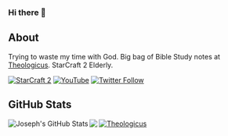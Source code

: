 ### Hi there 👋

## About

Trying to waste my time with God.
Big bag of Bible Study notes at [Theologicus](https://github.com/joelouthan/theologic.us). 
StarCraft 2 Elderly.

[![StarCraft 2](https://img.shields.io/badge/StarCraft%202-Nachoz%2311728-blue)](https://starcraft2.com/en-us/profile/1/1/9753175)
[![YouTube](https://img.shields.io/youtube/channel/subscribers/UC2OGCVvHpHJo9dTVSSDz7ZQ?style=social)](https://www.youtube.com/channel/UC2OGCVvHpHJo9dTVSSDz7ZQ)
[![Twitter Follow](https://img.shields.io/twitter/follow/josephlouthan?style=social)](https://twitter.com/josephlouthan)

## GitHub Stats

<a href="https://github.com/joelouthan/joelouthan">
  <img align="left" src="https://github-readme-stats.vercel.app/api?username=joelouthan&show_icons=true&line_height=27&count_private=true&theme=radical&hide=contribs" alt="Joseph's GitHub Stats" />
</a>

<a href="https://github.com/joelouthan/joelouthan">
  <img align="left" src="https://github-readme-stats.vercel.app/api/top-langs/?username=joelouthan&hide=tex,css&&theme=radical&langs_count=6&layout=compact" />
</a>

[![Theologicus](https://github-readme-stats.vercel.app/api/pin/?username=joelouthan&repo=theologic.us)](https://github.com/joelouthan/theologic.us)

<!--
**joelouthan/joelouthan** is a ✨ _special_ ✨ repository because its `README.md` (this file) appears on your GitHub profile.

Here are some ideas to get you started:

- 🔭 I’m currently working on ...
- 🌱 I’m currently learning ...
- 👯 I’m looking to collaborate on ...
- 🤔 I’m looking for help with ...
- 💬 Ask me about ...
- 📫 How to reach me: ...
- 😄 Pronouns: ...
- ⚡ Fun fact: ...
-->
